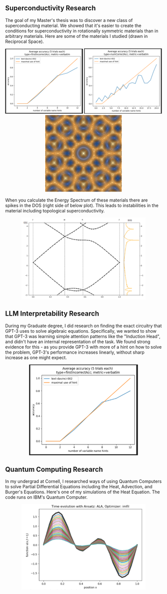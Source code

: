 


## Superconductivity Research


The goal of my Master's thesis was to discover a new class of superconducting material. We showed that it's easier to create the conditions for superconductivity in rotationally symmetric materials than in arbitrary materials. 
Here are some of the materials I studied (drawn in Reciprocal Space).

<p align="center">
<img src="/images/2.png" alt="4 fold mat" width="250"/>
<img src="/images/3.png" alt="6 fold mat" width="250"/>
<img src="/images/4.png" alt="10 fold mat" width="250"/>
</p>



When you calculate the Energy Spectrum of these materials there are spikes in the DOS (right side of below plot). This leads to instabilities in the material including topological superconductivity. 

<p align="center">
<img src="/images/5.png" alt="4 fold band" width="400"/>
<!-- <img src="/images/6.png" alt="6 fold band" width="400"/> -->
<!-- <img src="/images/7.png" alt="10 fold band" width="400"/> -->
</p>





## LLM Interpretability Research

During my Graduate degree, I did research on finding the exact circuitry that GPT-3 uses to solve algebraic equations. Specifically, we wanted to show that GPT-3 was learning simple attention patterns like the "Induction Head", and didn't have an internal representation of the task. 
We found strong evidence for this - as you provide GPT-3 with more of a hint on how to solve the problem, GPT-3's performance increases linearly, without sharp increase as one might expect.


<p align="center">
<img src="/images/8.png" alt="gpt linear 1" width="350"/>
<!-- <img src="/images/11.png" alt="gpt linear 2" width="350"/> -->
</p>


## Quantum Computing Research


In my undergrad at Cornell, I researched ways of using Quantum Computers to solve Partial Differential Equations including the Heat, Advection, and Burger's Equations. Here's one of my simulations of the Heat Equation. The code runs on IBM's Quantum Computer. 

<p align="center">
<img src="/images/0.png" alt="4 fold band" width="400"/>
<!-- <img src="/images/1.png" alt="6 fold band" width="400"/> -->
</p>


